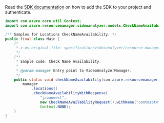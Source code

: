 Read the [SDK documentation](https://github.com/Azure/azure-sdk-for-java/blob/azure-resourcemanager-videoanalyzer_1.0.0-beta.3/sdk/videoanalyzer/azure-resourcemanager-videoanalyzer/README.md) on how to add the SDK to your project and authenticate.

```java
import com.azure.core.util.Context;
import com.azure.resourcemanager.videoanalyzer.models.CheckNameAvailabilityRequest;

/** Samples for Locations CheckNameAvailability. */
public final class Main {
    /*
     * x-ms-original-file: specification/videoanalyzer/resource-manager/Microsoft.Media/preview/2021-11-01-preview/examples/accounts-check-name-availability.json
     */
    /**
     * Sample code: Check Name Availability.
     *
     * @param manager Entry point to VideoAnalyzerManager.
     */
    public static void checkNameAvailability(com.azure.resourcemanager.videoanalyzer.VideoAnalyzerManager manager) {
        manager
            .locations()
            .checkNameAvailabilityWithResponse(
                "japanwest",
                new CheckNameAvailabilityRequest().withName("contosotv").withType("videoAnalyzers"),
                Context.NONE);
    }
}
```
